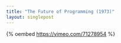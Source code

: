 ```yaml
---
title: "The Future of Programming (1973)"
layout: singlepost
---
```


{% oembed https://vimeo.com/71278954 %}